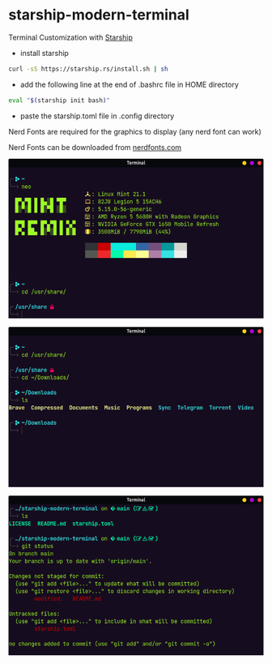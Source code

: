 # starship-modern-terminal

Terminal Customization with [Starship](https://starship.rs/guide/#%F0%9F%9A%80-installation)

* install starship

```bash
curl -sS https://starship.rs/install.sh | sh
```

* add the following line at the end of .bashrc file in HOME directory

```bash
eval "$(starship init bash)"
```

* paste the starship.toml file in .config directory

Nerd Fonts are required for the graphics to display (any nerd font can work)

Nerd Fonts can be downloaded from [nerdfonts.com](https://www.nerdfonts.com/font-downloads)

![](https://github.com/abhishek-mallav/starship-modern-terminal/blob/main/starship-terminal-01.png)

![](https://github.com/abhishek-mallav/starship-modern-terminal/blob/main/starship-terminal-02.png)

![](https://github.com/abhishek-mallav/starship-modern-terminal/blob/main/starship-terminal-03.png)
